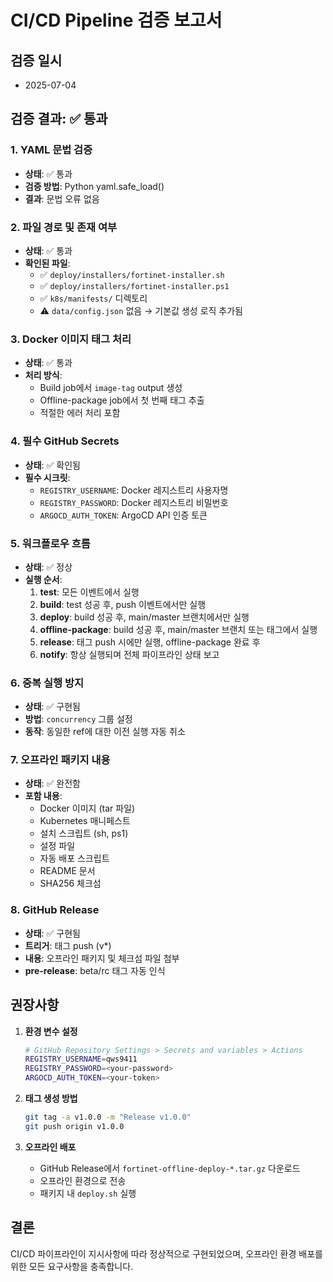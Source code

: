 # CI/CD Pipeline 검증 보고서

## 검증 일시
- 2025-07-04

## 검증 결과: ✅ 통과

### 1. YAML 문법 검증
- **상태**: ✅ 통과
- **검증 방법**: Python yaml.safe_load()
- **결과**: 문법 오류 없음

### 2. 파일 경로 및 존재 여부
- **상태**: ✅ 통과
- **확인된 파일**:
  - ✅ `deploy/installers/fortinet-installer.sh`
  - ✅ `deploy/installers/fortinet-installer.ps1`
  - ✅ `k8s/manifests/` 디렉토리
  - ⚠️ `data/config.json` 없음 → 기본값 생성 로직 추가됨

### 3. Docker 이미지 태그 처리
- **상태**: ✅ 통과
- **처리 방식**:
  - Build job에서 `image-tag` output 생성
  - Offline-package job에서 첫 번째 태그 추출
  - 적절한 에러 처리 포함

### 4. 필수 GitHub Secrets
- **상태**: ✅ 확인됨
- **필수 시크릿**:
  - `REGISTRY_USERNAME`: Docker 레지스트리 사용자명
  - `REGISTRY_PASSWORD`: Docker 레지스트리 비밀번호
  - `ARGOCD_AUTH_TOKEN`: ArgoCD API 인증 토큰

### 5. 워크플로우 흐름
- **상태**: ✅ 정상
- **실행 순서**:
  1. **test**: 모든 이벤트에서 실행
  2. **build**: test 성공 후, push 이벤트에서만 실행
  3. **deploy**: build 성공 후, main/master 브랜치에서만 실행
  4. **offline-package**: build 성공 후, main/master 브랜치 또는 태그에서 실행
  5. **release**: 태그 push 시에만 실행, offline-package 완료 후
  6. **notify**: 항상 실행되며 전체 파이프라인 상태 보고

### 6. 중복 실행 방지
- **상태**: ✅ 구현됨
- **방법**: `concurrency` 그룹 설정
- **동작**: 동일한 ref에 대한 이전 실행 자동 취소

### 7. 오프라인 패키지 내용
- **상태**: ✅ 완전함
- **포함 내용**:
  - Docker 이미지 (tar 파일)
  - Kubernetes 매니페스트
  - 설치 스크립트 (sh, ps1)
  - 설정 파일
  - 자동 배포 스크립트
  - README 문서
  - SHA256 체크섬

### 8. GitHub Release
- **상태**: ✅ 구현됨
- **트리거**: 태그 push (v*)
- **내용**: 오프라인 패키지 및 체크섬 파일 첨부
- **pre-release**: beta/rc 태그 자동 인식

## 권장사항

1. **환경 변수 설정**
   ```bash
   # GitHub Repository Settings > Secrets and variables > Actions
   REGISTRY_USERNAME=qws9411
   REGISTRY_PASSWORD=<your-password>
   ARGOCD_AUTH_TOKEN=<your-token>
   ```

2. **태그 생성 방법**
   ```bash
   git tag -a v1.0.0 -m "Release v1.0.0"
   git push origin v1.0.0
   ```

3. **오프라인 배포**
   - GitHub Release에서 `fortinet-offline-deploy-*.tar.gz` 다운로드
   - 오프라인 환경으로 전송
   - 패키지 내 `deploy.sh` 실행

## 결론
CI/CD 파이프라인이 지시사항에 따라 정상적으로 구현되었으며, 오프라인 환경 배포를 위한 모든 요구사항을 충족합니다.